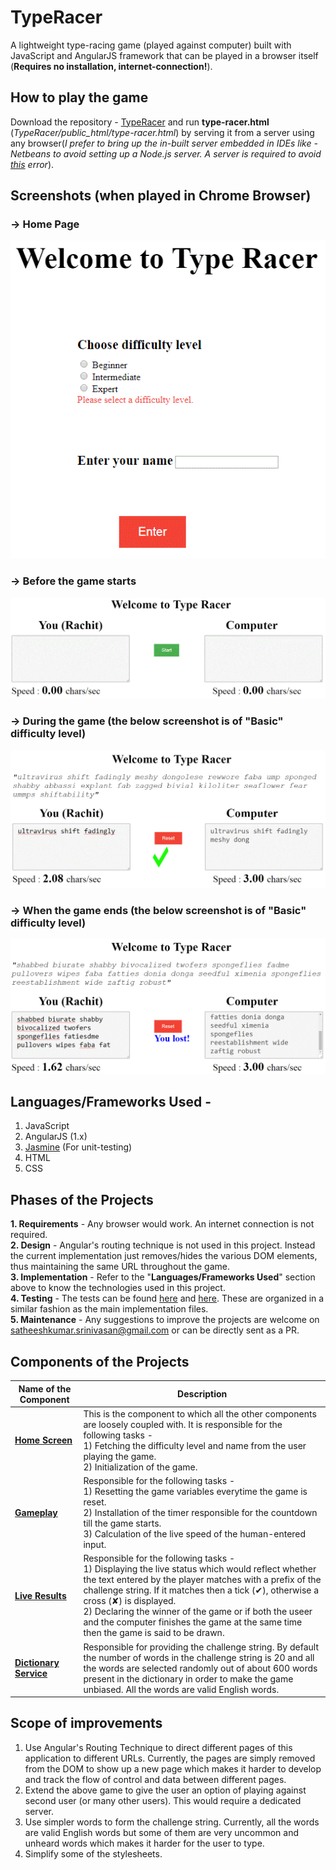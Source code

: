 # TypeRacer
A lightweight type-racing game (played against computer) built with JavaScript and AngularJS framework that can be played in a browser itself (**Requires no installation, internet-connection!**).

## How to play the game 

Download the repository - [TypeRacer](https://github.com/SatheeshKumarS26/TypeRacer) and run **type-racer.html** (*TypeRacer/public_html/type-racer.html*) by serving it from a server using any browser(*I prefer to bring up the in-built server embedded in IDEs like - Netbeans to avoid setting up a Node.js server. A server is required to avoid [this](https://stackoverflow.com/questions/10752055/cross-origin-requests-are-only-supported-for-http-error-when-loading-a-local) error*).

## Screenshots (when played in Chrome Browser)

### → Home Page

<img src="screenshots/Home_Page.GIF" class="img-responsive" alt="Home Page"> 

### → Before the game starts

<img src="screenshots/Before_Game.GIF" class="img-responsive" alt="Before Game"> 

### → During the game (the below screenshot is of "Basic" difficulty level)

<img src="screenshots/During_Game.GIF" class="img-responsive" alt="During Game"> 

### → When the game ends (the below screenshot is of "Basic" difficulty level)

<img src="screenshots/End_Game.GIF" class="img-responsive" alt="End Game"> 


## Languages/Frameworks Used - 

1) JavaScript  
2) AngularJS (1.x)
3) [Jasmine](https://jasmine.github.io/) (For unit-testing)
4) HTML
5) CSS

## Phases of the Projects

**1. Requirements** - Any browser would work. An internet connection is not required.<br/>
**2. Design** - Angular's routing technique is not used in this project. Instead the current implementation just removes/hides the various DOM elements, thus maintaining the same URL throughout the game.<br/>
**3. Implementation** - Refer to the "**Languages/Frameworks Used**" section above to know the technologies used in this project.<br/>
**4. Testing** - The tests can be found [here](https://github.com/gbelwariar/TypeRacer/tree/master/test) and [here](https://github.com/SatheeshKumarS26/TypeRacer/tree/master/test/jasmine). These are organized in a similar fashion as the main implementation files.<br/>
**5. Maintenance** - Any suggestions to improve the projects are welcome on satheeshkumar.srinivasan@gmail.com or can be directly sent as a PR.<br/>

## Components of the Projects

Name of the Component                                                                                                    | Description
-------------------------------------------------------------------------------------------------------------------------| -------------
[**Home Screen**](https://github.com/SatheeshKumarS26/TypeRacer/blob/master/public_html/type-racer-controller.js)              | This is the component to which all the other components are loosely coupled with. It is responsible for the following tasks -<br/> 1) Fetching the difficulty level and name from the user playing the game.<br/> 2) Initialization of the game.
[**Gameplay**](https://github.com/SatheeshKumarS26/TypeRacer/tree/master/public_html/gameplay)                                 | Responsible for the following tasks -<br/> 1) Resetting the game variables everytime the game is reset.<br/> 2) Installation of the timer responsible for the countdown till the game starts.<br/> 3) Calculation of the live speed of the human-entered input.<br/>                                                                                       
[**Live Results**](https://github.com/SatheeshKumarS26/TypeRacer/tree/master/public_html/live-results)                         | Responsible for the following tasks -<br/> 1) Displaying the live status which would reflect whether the text entered by the player matches with a prefix of the challenge string. If it matches then a tick (✔), otherwise a cross (✘) is displayed.<br/> 2) Declaring the winner of the game or if both the useer and the computer finishes the game at the same time then the game is said to be drawn.        
[**Dictionary Service**](https://github.com/SatheeshKumarS26/TypeRacer/blob/master/public_html/services/dictionary-service.js) | Responsible for providing the challenge string. By default the number of words in the challenge string is 20 and all the words are selected randomly out of about 600 words present in the dictionary in order to make the game unbiased. All the words are valid English words.

## Scope of improvements

1) Use Angular's Routing Technique to direct different pages of this application to different URLs. Currently, the pages are simply removed from the DOM to show up a new page which makes it harder to develop and track the flow of control and data between different pages.
2) Extend the above game to give the user an option of playing against second user (or many other users). This would require a dedicated server.
3) Use simpler words to form the challenge string. Currently, all the words are valid English words but some of them are very uncommon and unheard words which makes it harder for the user to type.
4) Simplify some of the stylesheets.
